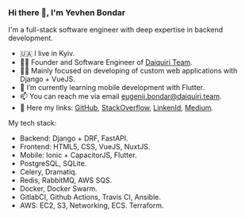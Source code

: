 ### Hi there 👋, I'm Yevhen Bondar

I'm a full-stack software engineer with deep expertise in backend development. 

- 🇺🇦 I live in Kyiv.
- 👷‍♂️ Founder and Software Engineer of [Daiquiri Team](https://daiquiri.team/).
- 👨‍💻 Mainly focused on developing of custom web applications with Django + VueJS.
- 📲 I’m currently learning mobile development with Flutter.
- 📫 You can reach me via email eugenij.bondar@daiquiri.team.
- 🔗 Here my links: [GitHub](https://github.com/eugen1j), [StackOverflow](https://stackoverflow.com/users/8153147/yevhen-bondar), [LinkenId](https://www.linkedin.com/in/yevhen-bondar/), [Medium](https://medium.com/@eugen1j.bondar).


My tech stack:

- Backend: Django + DRF, FastAPI.
- Frontend: HTML5, CSS, VueJS, NuxtJS.
- Mobile: Ionic + CapacitorJS, Flutter. 
- PostgreSQL, SQLite.
- Celery, Dramatiq.
- Redis, RabbitMQ, AWS SQS.
- Docker, Docker Swarm.
- GitlabCI, Github Actions, Travis CI, Ansible.
- AWS: EC2, S3, Networking, ECS. Terraform.

